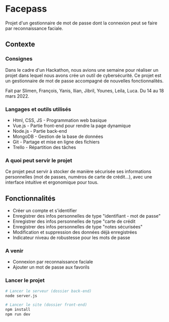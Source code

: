 # Facepass

Projet d'un gestionnaire de mot de passe dont la connexion peut se faire par reconnaissance faciale.

## Contexte


### Consignes

Dans le cadre d'un Hackathon, nous avions une semaine pour réaliser un projet dans lequel nous avons crée un outil de cybersécurité. Ce projet est un gestionnaire de mot de passe accompagné de nouvelles fonctionnalités.

Fait par Slimen, François, Yanis, Ilian, Jibril, Younes, Leila, Luca.
Du 14 au 18 mars 2022.

### Langages et outils utilisés

* Html, CSS, JS - Programmation web basique
* Vue.js - Partie front-end pour rendre la page dynamique
* Node.js - Partie back-end
* MongoDB - Gestion de la base de données
* Git - Partage et mise en ligne des fichiers
* Trello - Répartition des tâches

### A quoi peut servir le projet
Ce projet peut servir à stocker de manière sécurisée ses informations personnelles (mot de passes, numéros de carte de crédit...), avec une interface intuitive et ergonomique pour tous.

## Fonctionnalités
* Créer un compte et s'identifier
* Enregistrer des infos personnelles de type "identifiant - mot de passe" 
* Enregistrer des infos personnelles de type "carte de crédit
* Enregistrer des infos personnelles de type "notes sécurisées" 
* Modification et suppression des données déjà enregistrées
* Indicateur niveau de robustesse pour les mots de passe
 

### A venir
* Connexion par reconnaissance faciale
* Ajouter un mot de passe aux favorils


### Lancer le projet

``` bash
# Lancer le serveur (dossier back-end)
node server.js

# Lancer le site (dossier front-end)
npm install
npm run dev
```

